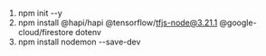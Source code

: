 1. npm init --y
2. npm install @hapi/hapi @tensorflow/tfjs-node@3.21.1 @google-cloud/firestore dotenv
3. npm install nodemon --save-dev
